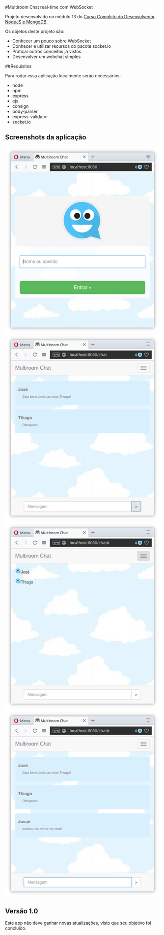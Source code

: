 #Multiroom Chat real-time com WebSocket

Projeto desenvolvido no módulo 13 do [Curso Completo do Desenvolvedor NodeJS e MongoDB](https://www.udemy.com/curso-completo-do-desenvolvedor-nodejs).

Os objetos deste projeto são:

- Conhecer um pouco sobre WebSocket
- Conhecer e utilizar recursos do pacote socket.io
- Praticar  outros conceitos já vistos
- Desenvolver um webchat simples

##Requisitos

Para rodar essa aplicação localmente serão necessários:
- node
- npm
- express
- ejs
- consign
- body-parser
- express-validator
- socket.io

## Screenshots da aplicação

![Image01](other_files/screenshots/01.png)
![Image02](other_files/screenshots/02.png)
![Image03](other_files/screenshots/03.png)
![Image04](other_files/screenshots/04.png)

## Versão 1.0
Este app não deve ganhar novas atualizações, visto que seu objetivo foi concluído.
